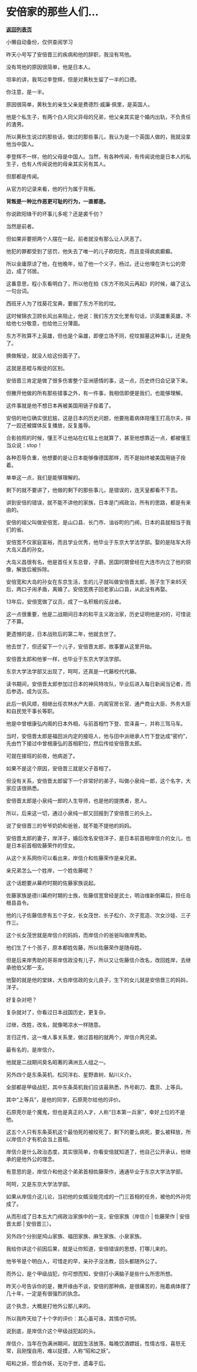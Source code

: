 # 安倍家的那些人们...

[**返回列表页**](/gzh/记忆承载)

小懒自动备份，仅供查阅学习

昨天小号写了安倍晋三的疾病和他的辞职，我没有骂他。

  

没有骂他的原因很简单，他是日本人。

  

坦率的讲，我骂过李登辉，但是对黄秋生留了一半的口德。

  

你注意，是一半。

  

原因很简单，黄秋生的亲生父亲是费德烈·威廉·佩里，是英国人。

  

他是个私生子，有两个白人同父异母的兄弟，他父亲其实是个婚内出轨，不负责任的渣男。

  

所以黄秋生说过的那些话，做过的那些事儿，我认为是一个英国人做的，我就没拿他当中国人。

  

李登辉不一样，他的父母是中国人。当然，有各种传闻，有传闻说他是日本人的私生子，也有人传闻说他的母亲其实另有其人。

  

但那都是传闻。

  

从官方的记录来看，他的行为属于背叛。

  

 **背叛是一种比作恶更可耻的行为，一直都是。**  

  

你说欧阳锋干的坏事儿多呢？还是裘千仞？

  

当然是前者。

  

但如果非要把两个人摆在一起，前者就没有那么让人厌恶了。

  

他犯的罪都受到了惩罚，他失去了唯一的儿子欧阳克，而且变得疯疯癫癫。

  

所以金庸原谅了他，在他晚年，给了他一个义子，杨过。还让他埋在洪七公的旁边，成了邻居。  

  

这番意思，程小东看明白了，所以他在拍《东方不败风云再起》的时候，编了这么一句台词。

  

西班牙人为了找葵花宝典，要掘了东方不败的坟。

  

这时候锦衣卫顾长风出来阻止，他说：我们东方文化里有句话，识英雄重英雄，不给他七分敬意，也给他三分薄面。

  

东方不败算不上英雄，但也是个枭雄，即便立场不同，挖坟掘墓这种事儿，还是免了。

  

换做叛徒，就没人给这份面子了。

  

这就是恶棍与叛徒的区别。

  

安倍晋三肯定是做了很多伤害整个亚洲感情的事，这一点，历史终归会记录下来。

  

但撇开他做的所有那些错事之外，有一件事，我相信即便是我们，也能够理解。

  

这件事就是他不想日本再被美国用链子拴着了。

  

安倍的地位确实很尬尴，这是日本的历史问题，他要拖着病体陪懂王打高尔夫，摔了一跤还被媒体反复播放，反复羞辱。

  

合影拍照的时候，懂王不让他站在红毯上也就算了，甚至他想靠近一点，都被懂王当众说：stop！

  

各种忍辱负重，他想要的是让日本能够像德国那样，而不是始终被美国用链子拴着。

  

单单这一点，我们是能够理解的。

  

剩下的就不要讲了，他做的剩下的那些事儿，是错误的，连天皇都看不下去。

  

讲到安倍的错误，就不能不讲他的家族，日本是门阀政治，所有的思路，都是有来由的。

  

安倍的祖父叫做安倍宽，是山口县、长门市、油谷町的门阀，日本的县就相当于我们的省。

  

安倍宽不仅家庭富裕，而且学业优秀，他毕业于东京大学法学部。娶的是陆军大将大岛义昌的孙女。

  

大岛义昌很有名，他是首任关东总督，子爵。民国时期曾经在大连市内立了他的铜像，解放后被拆除。

  

安倍宽和大岛的孙女在东京生活，生的儿子就叫做安倍晋太郎，孩子生下来85天后，两口子闹矛盾，离婚了。安倍宽携子回老家山口县，从此没有再娶。

  

13年后，安倍宽做了议员，成了一名积极的反战者。

  

这一点很重要，他是二战期间日本的和平主义政治家，历史证明他是对的，可惜说了不算。

  

更遗憾的是，日本战败后的第二年，他就去世了。

  

他去世了，但还留下一个儿子，安倍晋太郎，故事要从这里开始。

  

安倍晋太郎和他爹一样，也毕业于东京大学法学部。

  

东京大学法学部又出现了，呵呵，还真是一代藤校代代藤。

  

读书期间，安倍晋太郎参加过日本的神风特攻队，毕业后进入每日新闻当记者，而后参选，成为议员。

  

此后一帆风顺，相继出任农林水产大臣、内阁官房长官、通产商业大臣、外务大臣和自民党干事长等职。

  

他是中曾根康弘内阁的日本外相，与前首相竹下登、宫泽喜一，并称三驾马车。

  

当时，安倍晋太郎是福田派内定的接班人，他与田中派继承人竹下登达成“密约”，先由竹下接过中曾根康弘的首相职位，然后传给安倍晋太郎。

  

可就在接班的前夜，他病逝了。

  

如果不是这个原因，安倍晋三就是父子首相了。

  

但没有关系，安倍晋太郎留下一个非常好的弟子，叫做小泉纯一郎，这个名字，大家应该很熟悉。

  

安倍晋太郎是小泉纯一郎的人生导师，也是他的提携者，恩人。

  

所以，后来这一切，通过小泉纯一郎又回报到了安倍晋三的头上。

  

说了安倍晋三的爷爷奶奶和爸爸，就不能不提他的妈妈。

  

安倍晋太郎的妻子，岸洋子，婚后改名安倍洋子，是日本前首相岸信介的女儿，也是日本前首相佐藤荣作的侄女。

  

从这个关系网你可以看出来，岸信介和佐藤荣作是亲兄弟。

  

亲兄弟怎么一个姓岸，一个姓佐藤呢？

  

这个话题要从幕府时期的佐藤家族说起。

  

佐藤家族是德川幕府时期的士族，佐藤信宽曾经是武士，明治维新倒幕后，担任岛根县县令。

  

他的儿子佐藤信彦有五个子女，长女茂世、长子松介、次子宽造、次女沙娃、三子作三。

  

这个长女茂世就是岸信介的妈妈，而岸信介的爸爸叫做岸秀助。

  

他们生了十个孩子，原本都姓佐藤，所以佐藤荣作是随母姓。

  

但是后来岸秀助的哥哥岸信政没有儿子，所以又让佐藤信介改名，改回姓岸，去继承他伯父那一支。

  

他娶的就是他的堂妹，大伯岸信政的女儿良子，生下的女儿就是安倍晋三的妈妈，洋子。

  

好复杂对吧？

  

复杂就对了，你看过日本战国历史，更复杂。

  

过继，改姓，改名，就像喝凉水一样随意。

  

言归正传，这一堆人事关系里，做过首相的就两个，岸信介两兄弟。

  

最有名的，是岸信介。

  

他就是二战期间臭名昭著的满洲五人组之一。

  

另外四个是东条英机、松冈洋右、星野直树、鲇川义介。

  

全部都是甲级战犯，其中东条英机我们应该最熟悉，外号剃刀、蠢货、上等兵。

  

其中“上等兵”，是他的同学，石原莞尔给他的评价。

  

石原莞尔是个魔鬼，但也是真正的人才，人称“日本第一兵家”，幸好上位的不是他。

  

这五个人只有东条英机这个最怕死的被绞死了，剩下的要么病死，要么被释放，所以岸信介才有机会当上首相。

  

岸信介是什么政治态度，其实很简单，你看安倍就知道了，他自己公开承认，他继承的是他外公的理念。

  

有意思的是，岸信介和他这个弟弟首相佐藤荣作，通通毕业于东京大学法学部。

  

呵呵，又是东京大学法学部。

  

如果从岸信介这儿论，当初他的女婿没能完成的一门三首相的任务，被他的外孙完成了。

  

从而形成了日本五大门阀政治家族中的一支，安倍家族（岸信介 | 佐藤荣作 | 安倍晋太郎 | 安倍晋三）。

  

另外四个分别是鸠山家族、福田家族、麻生家族、小泉家族。

  

我给你讲这个前因后果，就是让你知道，安倍错误的思想，打哪儿来的。

  

他爷爷是个明白人，可惜走的早，亲孙子没法教，回头都随外公了。

  

而外公，是个甲级战犯，你可想而知，安倍打小满脑子是些什么所思所想。

  

昨天小号告诉你的是，撇开缘由不谈，安倍的那种病，是很痛苦的，拖着病体撑了几十年，一定是有很强烈的执念。

  

这个执念，大概是打他外公那儿来的。

  

所以我昨天给了十个字的评价：其心虽可诛，其情亦可悯。

  

说到底，是岸信介这个甲级战犯起的头。

  

岸信介，当年在伪满洲期间，就因生活放荡，每晚饮酒嫖妓，性情古怪，喜怒无常，且刚愎自用，难以捉摸，人称“昭和之妖”。

  

昭和之妖，惯会作妖，无功于世，遗毒于后。

